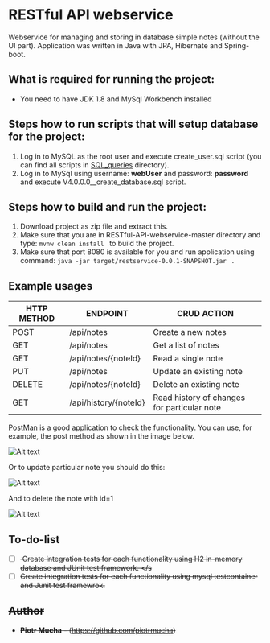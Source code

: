 # RESTful API webservice 
Webservice for managing and storing in database simple notes (without the UI part). Application was written in Java with JPA, Hibernate and Spring-boot.
##  What is required for running the project:
- You need to have JDK 1.8 and MySql Workbench installed
## Steps how to run scripts that will setup database for the project:
1) Log in to MySQL as the root user and execute create_user.sql script (you can find all scripts in [SQL_queries](SQL_queries/) directory).
2) Log in to MySql using username: **webUser** and password: **password** and execute V4.0.0.0__create_database.sql script.
## 	Steps how to build and run the project:
1) Download project as zip file and extract this.
2) Make sure that you are in RESTful-API-webservice-master directory and type: 
       ```
           mvnw clean install 
        ``` to build the project.
3) Make sure that port 8080 is available for you and run application using command: ```
           java -jar target/restservice-0.0.1-SNAPSHOT.jar 
        ``` .
##	Example usages 

|HTTP METHOD|ENDPOINT|CRUD ACTION|
| ---- | ---------- |------------------|
| POST | /api/notes |Create a new notes|
| GET | /api/notes |Get a list of notes|
| GET | /api/notes/{noteId} |Read a single note|
| PUT | /api/notes |Update an existing note|
| DELETE | /api/notes/{noteId} |Delete an existing note|
| GET | /api/history/{noteId} |Read  history of changes for particular note|

[PostMan](https://www.getpostman.com/downloads/) is a good application to check the functionality. You can use, for example, the post method as shown in the image below.


![Alt text](https://i.paste.pics/32255ce8df88b101eac651ce7c749842.png "Example usage")



Or to update particular note you should do this:

![Alt text](https://i.paste.pics/700fa837f7832f9830ae8bf94eb8e0b4.png "Example usage")

And to delete the note with id=1

![Alt text](https://i.paste.pics/3026d67dc6735efea96c8fe9f9ade3f3.png "Example usage")

## To-do-list

 - [ ] <s> Create integration tests for each functionality using H2 in-memory database and JUnit test framework. </s
 - [ ] Create integration tests for each functionality using mysql testcontainer and Junit test framewrok.

## Author

* **Piotr Mucha** - (https://github.com/piotrmucha)

